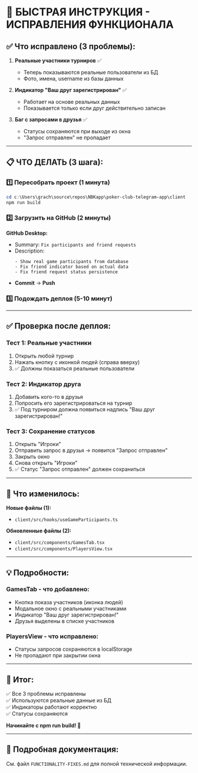 # 🚀 БЫСТРАЯ ИНСТРУКЦИЯ - ИСПРАВЛЕНИЯ ФУНКЦИОНАЛА

## ✅ Что исправлено (3 проблемы):

1. **Реальные участники турниров** ✅
   - Теперь показываются реальные пользователи из БД
   - Фото, имена, username из базы данных

2. **Индикатор "Ваш друг зарегистрирован"** ✅
   - Работает на основе реальных данных
   - Показывается только если друг действительно записан

3. **Баг с запросами в друзья** ✅
   - Статусы сохраняются при выходе из окна
   - "Запрос отправлен" не пропадает

---

## 📋 ЧТО ДЕЛАТЬ (3 шага):

### 1️⃣ Пересобрать проект (1 минута)
```powershell
cd c:\Users\grach\source\repos\NBKapp\poker-club-telegram-app\client
npm run build
```

### 2️⃣ Загрузить на GitHub (2 минуты)
**GitHub Desktop:**
- Summary: `Fix participants and friend requests`
- Description:
  ```
  - Show real game participants from database
  - Fix friend indicator based on actual data
  - Fix friend request status persistence
  ```
- **Commit** → **Push**

### 3️⃣ Подождать деплоя (5-10 минут)

---

## ✅ Проверка после деплоя:

### Тест 1: Реальные участники
1. Открыть любой турнир
2. Нажать кнопку с иконкой людей (справа вверху)
3. ✅ Должны показаться реальные пользователи

### Тест 2: Индикатор друга
1. Добавить кого-то в друзья
2. Попросить его зарегистрироваться на турнир
3. ✅ Под турниром должна появиться надпись "Ваш друг зарегистрирован!"

### Тест 3: Сохранение статусов
1. Открыть "Игроки"
2. Отправить запрос в друзья → появится "Запрос отправлен"
3. Закрыть окно
4. Снова открыть "Игроки"
5. ✅ Статус "Запрос отправлен" должен сохраниться

---

## 📁 Что изменилось:

**Новые файлы (1):**
- `client/src/hooks/useGameParticipants.ts`

**Обновленные файлы (2):**
- `client/src/components/GamesTab.tsx`
- `client/src/components/PlayersView.tsx`

---

## 💡 Подробности:

### GamesTab - что добавлено:
- Кнопка показа участников (иконка людей)
- Модальное окно с реальными участниками
- Индикатор "Ваш друг зарегистрирован!"
- Друзья выделены в списке участников

### PlayersView - что исправлено:
- Статусы запросов сохраняются в localStorage
- Не пропадают при закрытии окна

---

## 🎯 Итог:

✅ Все 3 проблемы исправлены  
✅ Используются реальные данные из БД  
✅ Индикаторы работают корректно  
✅ Статусы сохраняются  

**Начинайте с npm run build! 🚀**

---

## 📖 Подробная документация:

См. файл `FUNCTIONALITY-FIXES.md` для полной технической информации.



